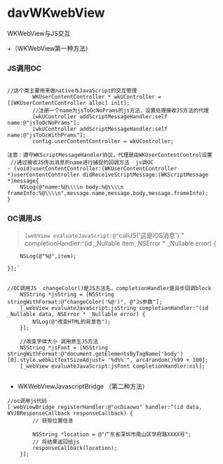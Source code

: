 # davWKwebView
WKWebView与JS交互  
 
+（WKWebView第一种方法）

### JS调用OC

```objc

//这个类主要用来做native与JavaScript的交互管理
        WKUserContentController * wkUController = [[WKUserContentController alloc] init];
        //注册一个name为jsToOcNoPrams的js方法，设置处理接收JS方法的代理
        [wkUController addScriptMessageHandler:self  name:@"jsToOcNoPrams"];
        [wkUController addScriptMessageHandler:self  name:@"jsToOcWithPrams"];
        config.userContentController = wkUController;

注意：遵守WKScriptMessageHandler协议，代理是由WKUserContentControl设置
 //通过接收JS传出消息的name进行捕捉的回调方法  js调OC
- (void)userContentController:(WKUserContentController *)userContentController didReceiveScriptMessage:(WKScriptMessage *)message{
    NSLog(@"name:%@\\\\n body:%@\\\\n frameInfo:%@\\\\n",message.name,message.body,message.frameInfo);
}

```



### OC调用JS

> `[webView evaluateJavaScript:@"`callJS('这是iOS消息')`" completionHandler:^(id _Nullable item, NSError * _Nullable error) {

        NSLog(@"%@",item);

    }];`



```objc

//OC调用JS  changeColor()是JS方法名，completionHandler是异步回调block
    NSString *jsString = [NSString stringWithFormat:@"changeColor('%@')", @"Js参数"];
    [_webView evaluateJavaScript:jsString completionHandler:^(id _Nullable data, NSError * _Nullable error) {
        NSLog(@"改变HTML的背景色");
    }];
    
    //改变字体大小 调用原生JS方法
    NSString *jsFont = [NSString stringWithFormat:@"document.getElementsByTagName('body')[0].style.webkitTextSizeAdjust= '%d%%'", arc4random()%99 + 100];
    [_webView evaluateJavaScript:jsFont completionHandler:nil];


```

+ WKWebViewJavascriptBridge  （第二种方法）

```objc
//oc调用js代码
[_webViewBridge registerHandler:@"ocDiaowo" handler:^(id data, WVJBResponseCallback responseCallback) {
        // 获取位置信息
        
        NSString *location = @"广东省深圳市南山区学府路XXXX号";
        // 将结果返回给js
        responseCallback(location);
    }];



```


